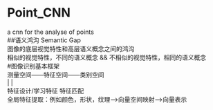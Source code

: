 # Point_CNN<br>
a cnn for the analyse of points<br>
##语义鸿沟 Semantic Gap<br>
图像的底层视觉特性和高层语义概念之间的鸿沟<br>
相似的视觉特性，不同的语义概念 && 不相似的视觉特性，相同的语义概念<br>
#图像识别基本框架<br>
测量空间——特征空间——类别空间<br>
                          |                        |<br>
    特征设计/学习特征   特征匹配<br>
全局特征提取：例如颜色，形状，纹理——>向量空间映射——>向量表示<br>

